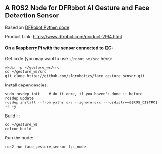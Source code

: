 ## A ROS2 Node for DFRobot AI Gesture and Face Detection Sensor 

Based on [DFRobot Python code](https://github.com/DFRobot/DFRobot_GestureFaceDetection/tree/master/python/raspberrypi)

Product Link: https://www.dfrobot.com/product-2914.html

#### On a Raspberry Pi with the sensor connected to I2C:

Get code (you may want to use `~/robot_ws/src` here):
```
mkdir -p ~/gesture_ws/src
cd ~/gesture_ws/src
git clone https://github.com/slgrobotics/face_gesture_sensor.git
```

Install dependencies:
```
sudo rosdep init    # do it once, if you haven't done it before
rosdep update
rosdep install --from-paths src --ignore-src --rosdistro=${ROS_DISTRO} -r -y
```

Build it:
```
cd ~/gesture_ws
colcon build
```

Run the node:
```
ros2 run face_gesture_sensor fgs_node
```

